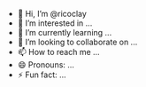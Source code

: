 - 👋 Hi, I’m @ricoclay
- 👀 I’m interested in ...
- 🌱 I’m currently learning ...
- 💞️ I’m looking to collaborate on ...
- 📫 How to reach me ...
- 😄 Pronouns: ...
- ⚡ Fun fact: ...

<!---
ricoclay/ricoclay is a ✨ special ✨ repository because its `README.md` (this file) appears on your GitHub profile.
You can click the Preview link to take a look at your changes.
--->
